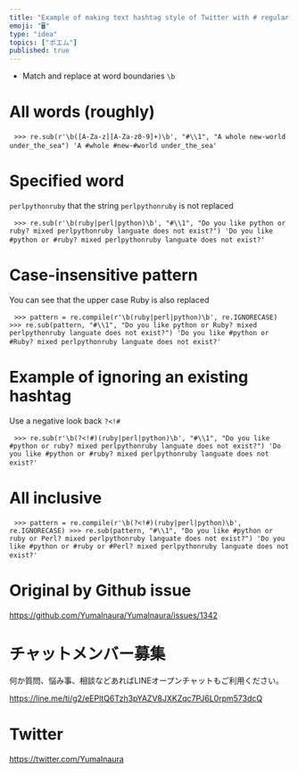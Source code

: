 ```yaml
---
title: "Example of making text hashtag style of Twitter with # regular express"
emoji: "🖥"
type: "idea"
topics: ["ポエム"]
published: true
---
```


<ul><li> Match and replace at word boundaries <code>\b</code> </li></ul><h1> All words (roughly) </h1><pre> <code class="py">&gt;&gt;&gt; re.sub(r&#39;\b([A-Za-z][A-Za-z0-9]+)\b&#39;, &quot;#\\1&quot;, &quot;A whole new-world under_the_sea&quot;) &#39;A #whole #new-#world under_the_sea&#39;</code> </pre><h1> Specified word </h1><p> <code>perlpythonruby</code> that the string <code>perlpythonruby</code> is not replaced </p><pre> <code class="py">&gt;&gt;&gt; re.sub(r&#39;\b(ruby|perl|python)\b&#39;, &quot;#\\1&quot;, &quot;Do you like python or ruby? mixed perlpythonruby languate does not exist?&quot;) &#39;Do you like #python or #ruby? mixed perlpythonruby languate does not exist?&#39;</code> </pre><h1> Case-insensitive pattern </h1><p> You can see that the upper case Ruby is also replaced </p><pre> <code class="py">&gt;&gt;&gt; pattern = re.compile(r&#39;\b(ruby|perl|python)\b&#39;, re.IGNORECASE) &gt;&gt;&gt; re.sub(pattern, &quot;#\\1&quot;, &quot;Do you like python or Ruby? mixed perlpythonruby languate does not exist?&quot;) &#39;Do you like #python or #Ruby? mixed perlpythonruby languate does not exist?&#39;</code> </pre><h1> Example of ignoring an existing hashtag </h1><p> Use a negative look back <code>?&lt;!#</code> </p><pre> <code class="py">&gt;&gt;&gt; re.sub(r&#39;\b(?&lt;!#)(ruby|perl|python)\b&#39;, &quot;#\\1&quot;, &quot;Do you like #python or ruby? mixed perlpythonruby languate does not exist?&quot;) &#39;Do you like #python or #ruby? mixed perlpythonruby languate does not exist?&#39;</code> </pre><h1> All inclusive </h1><pre> <code class="py">&gt;&gt;&gt; pattern = re.compile(r&#39;\b(?&lt;!#)(ruby|perl|python)\b&#39;, re.IGNORECASE) &gt;&gt;&gt; re.sub(pattern, &quot;#\\1&quot;, &quot;Do you like #python or ruby or Perl? mixed perlpythonruby languate does not exist?&quot;) &#39;Do you like #python or #ruby or #Perl? mixed perlpythonruby languate does not exist?&#39;</code> </pre>

# Original by Github issue

https://github.com/YumaInaura/YumaInaura/issues/1342








<!-- Update From Qiita API -->

# チャットメンバー募集


何か質問、悩み事、相談などあればLINEオープンチャットもご利用ください。

https://line.me/ti/g2/eEPltQ6Tzh3pYAZV8JXKZqc7PJ6L0rpm573dcQ





# Twitter


https://twitter.com/YumaInaura


<!-- Update From Qiita API -->


